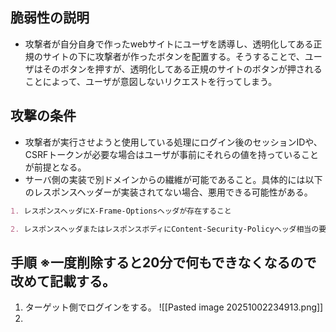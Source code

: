 ## 脆弱性の説明
- 攻撃者が自分自身で作ったwebサイトにユーザを誘導し、透明化してある正規のサイトの下に攻撃者が作ったボタンを配置する。そうすることで、ユーザはそのボタンを押すが、透明化してある正規のサイトのボタンが押されることによって、ユーザが意図しないリクエストを行ってしまう。

## 攻撃の条件
- 攻撃者が実行させようと使用している処理にログイン後のセッションIDや、CSRFトークンが必要な場合はユーザが事前にそれらの値を持っていることが前提となる。
- サーバ側の実装で別ドメインからの繊維が可能であること。具体的には以下のレスポンスヘッダーが実装されてない場合、悪用できる可能性がある。
```markdown
1. レスポンスヘッダにX-Frame-Optionsヘッダが存在すること

2. レスポンスヘッダまたはレスポンスボディにContent-Security-Policyヘッダ相当の要素が存在すること
```

## 手順 ※一度削除すると20分で何もできなくなるので改めて記載する。
1. ターゲット側でログインをする。
![[Pasted image 20251002234913.png]]
2. 